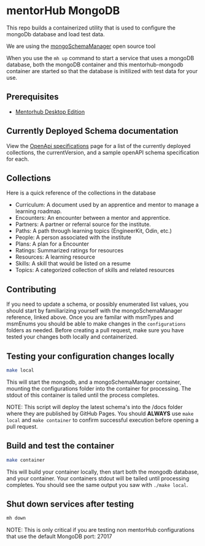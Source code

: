 # mentorHub MongoDB

This repo builds a containerized utility that is used to configure the mongoDb database and load test data. 

We are using the [mongoSchemaManager](https://github.com/agile-learning-institute/mongoSchemaManager/blob/main/docs/REFERENCE.md) open source tool

When you use the ``mh up`` command to start a service that uses a mongoDB database, both the mongoDB container and this mentorhub-mongodb container are started so that the database is initilized with test data for your use.

## Prerequisites
- [Mentorhub Desktop Edition](https://github.com/agile-learning-institute/mentorHub/blob/main/mentorHub-developer-edition/README.md)

## Currently Deployed Schema documentation
View the [OpenApi specifications](https://agile-learning-institute.github.io/mentorHub-mongodb/) page for a list of the currently deployed collections, the currentVersion, and a sample openAPI schema specification for each.

## Collections
Here is a quick reference of the collections in the database
- Curriculum: A document used by an apprentice and mentor to manage a learning roadmap.
- Encounters: An encounter between a mentor and apprentice. 
- Partners: A partner or referral source for the institute.
- Paths: A path through learning topics (EngineerKit, Odin, etc.)
- People: A person associated with the institute
- Plans: A plan for a Encounter
- Ratings: Summarized ratings for resources
- Resources: A learning resource
- Skills: A skill that would be listed on a resume
- Topics: A categorized collection of skills and related resources

## Contributing
If you need to update a schema, or possibly enumerated list values, you should start by familiarizing yourself with the mongoSchemaManager reference, linked above. Once you are familar with msmTypes and msmEnums you should be able to make changes in the ``configurations`` folders as needed.  Before creating a pull request, make sure you have tested your changes both locally and containerized. 

## Testing your configuration changes locally
```bash
make local
```
This will start the mongodb, and a mongoSchemaManager container, mounting the configurations folder into the container for processing. The stdout of this container is tailed until the process completes.

NOTE: This script will deploy the latest schema's into the /docs folder where they are published by GitHub Pages. You should **ALWAYS** use ``make local`` and ``make container`` to confirm successful execution before opening a pull request.

## Build and test the container 
```bash
make container
```
This will build your container locally, then start both the mongodb database, and your container. Your containers stdout will be tailed until processing completes. You should see the same output you saw with ``./make local``. 

## Shut down services after testing
```bash
mh down
```
NOTE: This is only critical if you are testing non mentorHub configurations that use the default MongoDB port: 27017
